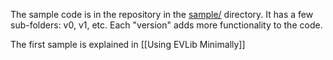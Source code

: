 The sample code is in the repository in the [sample/](https://github.com/FTC7393/EVLib/tree/master/sample/) directory. It has a few sub-folders: v0, v1, etc. Each "version" adds more functionality to the code.

The first sample is explained in [[Using EVLib Minimally]]